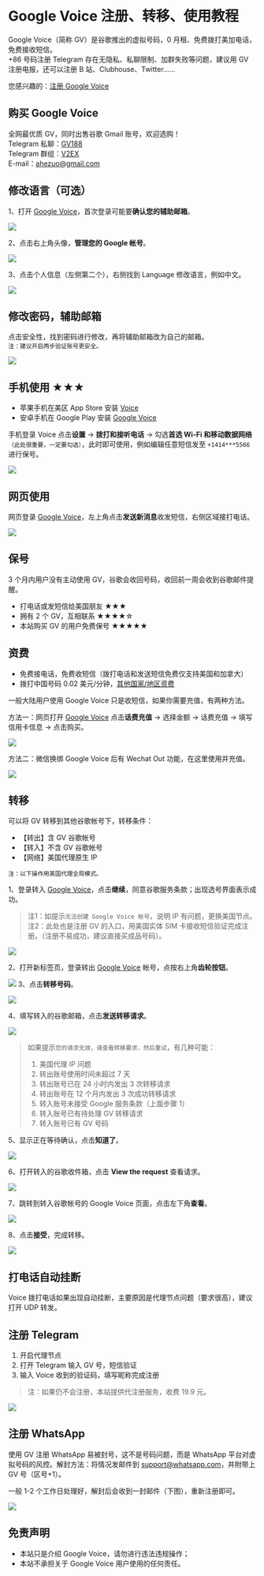 # Google Voice 注册、转移、使用教程

Google Voice（简称 GV）是谷歌推出的虚拟号码，0 月租、免费拨打美加电话，免费接收短信。\
+86 号码注册 Telegram 存在无隐私、私聊限制、加群失败等问题，建议用 GV 注册电报，还可以注册 B 站、Clubhouse、Twitter……

您感兴趣的：[注册 Google Voice](https://ssnhd.com/2022/07/16/googlevoice/)


## 购买 Google Voice
全网最优质 GV，同时出售谷歌 Gmail 账号，欢迎选购！\
Telegram 私聊：[GV188](https://t.me/GV188)\
Telegram 群组：[V2EX](https://t.me/V2EXPro)\
E-mail：<ahezuo@gmail.com>


## 修改语言（可选）

1、打开 [Google Voice](https://voice.google.com/)，首次登录可能要**确认您的辅助邮箱**。

![](https://i.imgur.com/cAWNsRj.png)

2、点击右上角头像，**管理您的 Google 帐号**。

![](https://i.imgur.com/DKcKZQl.png)

3、点击个人信息（左侧第二个），右侧找到 Language 修改语言，例如中文。

![](https://i.imgur.com/oMYAOmY.png)
## 修改密码，辅助邮箱

点击安全性，找到密码进行修改，再将辅助邮箱改为自己的邮箱。\
`注：建议开启两步验证账号更安全。`

![](https://i.imgur.com/dmWyVKU.png)




## 手机使用 ★★★

- 苹果手机在美区 App Store 安装 [Voice](https://apps.apple.com/us/app/google-voice/id318698524)
- 安卓手机在 Google Play 安装 [Google Voice](https://play.google.com/store/apps/details?id=com.google.android.apps.googlevoice&hl=zh&gl=US)

手机登录 Voice 点击**设置** → **拨打和接听电话** → 勾选**首选 Wi-Fi 和移动数据网络**`（此处很重要，一定要勾选）`，此时即可使用，例如编辑任意短信发至 `+1414***5566` 进行保号。

![](https://i.imgur.com/TCY50ff.jpg)

## 网页使用

网页登录 [Google Voice](https://voice.google.com/)，左上角点击**发送新消息**收发短信，右侧区域接打电话。

![](https://i.imgur.com/IrB7dd5.png)




## 保号

3 个月内用户没有主动使用 GV，谷歌会收回号码，收回前一周会收到谷歌邮件提醒。

- 打电话或发短信给美国朋友 ★★★
- 拥有 2 个 GV，互相联系 ★★★★☆
- 本站购买 GV 的用户免费保号 ★★★★★
  

## 资费

- 免费接电话，免费收短信（拨打电话和发送短信免费仅支持美国和加拿大）
- 拨打中国号码 0.02 美元/分钟，[其他国家/地区资费](https://voice.google.com/u/0/rates?pli=1)

一般大陆用户使用 Google Voice 只是收短信，如果你需要充值，有两种方法。

方法一：网页打开 [Google Voice](https://voice.google.com/u/3/billing) 点击**话费充值** → 选择金额 → 话费充值 → 填写信用卡信息 → 点击购买。

![](https://i.imgur.com/5WiCJVa.png)

方法二：微信换绑 Google Voice 后有 Wechat Out 功能，在这里使用并充值。

![](https://i.imgur.com/facZ0Wb.jpg)


## 转移

可以将 GV 转移到其他谷歌帐号下，转移条件：

- 【转出】含 GV 谷歌帐号
- 【转入】不含 GV 谷歌帐号
- 【网络】美国代理原生 IP

`注：以下操作用美国代理全局模式。`

1、登录转入 [Google Voice](https://voice.google.com/u/0/messages)，点击**继续**，同意谷歌服务条款；出现选号界面表示成功。

> 注1：如提示`无法创建 Google Voice 帐号`，说明 IP 有问题，更换美国节点。\
> 注2：此处也是注册 GV 的入口，用美国实体 SIM 卡接收短信验证完成注册。（注册不易成功，建议直接买成品号码）。

![](https://i.imgur.com/b7Iiwn2.png)

2、打开新标签页，登录转出 [Google Voice](https://voice.google.com/u/0/messages) 帐号，点按右上角**齿轮按钮**。


![](https://i.imgur.com/FpZ4KxH.png)
3、点击**转移号码**。

![](https://i.imgur.com/OASFgdA.png)

4、填写转入的谷歌邮箱，点击**发送转移请求**。


![](https://i.imgur.com/dnPKT2H.png)

>如果提示`您的请求无效，请查看转移要求，然后重试`，有几种可能：
>1. 美国代理 IP 问题
>2. 转出账号使用时间未超过 7 天
>3. 转出账号已在 24 小时内发出 3 次转移请求
>4. 转出账号在 12 个月内发出 3 次成功转移请求
>5. 转入账号未接受 Google 服务条款（上面步骤 1）
>6. 转入账号已有待处理 GV 转移请求
>7. 转入账号已有 GV 号码

5、显示正在等待确认，点击**知道了**。

![](https://i.imgur.com/YbWLJgg.png)

6、打开转入的谷歌收件箱，点击 **View the request** 查看请求。

![](https://i.imgur.com/4H0A9lC.png)

7、跳转到转入谷歌帐号的 Google Voice 页面，点击左下角**查看**。

![](https://i.imgur.com/Yl00SOG.png)

8、点击**接受**，完成转移。

![](https://i.imgur.com/naiWfji.png)

## 打电话自动挂断

Voice 拨打电话如果出现自动挂断，主要原因是代理节点问题（要求很高），建议打开 UDP 转发。

## 注册 Telegram

1. 开启代理节点
2. 打开 Telegram 输入 GV 号，短信验证
3. 输入 Voice 收到的验证码，填写昵称完成注册

>注：如果仍不会注册，本站提供代注册服务，收费 19.9 元。

![](https://i.imgur.com/BD8xyG3.jpg)

## 注册 WhatsApp

使用 GV 注册 WhatsApp 易被封号，这不是号码问题，而是 WhatsApp 平台对虚拟号码的风控。解封方法：将情况发邮件到 <support@whatsapp.com>，并附带上 GV 号（区号+1）。

一般 1-2 个工作日处理好，解封后会收到一封邮件（下图），重新注册即可。

![](https://i.imgur.com/zTsu795.png)

## 免责声明

- 本站只是介绍 Google Voice，请勿进行违法违规操作；
- 本站不承担关于 Google Voice 用户使用的任何责任。

